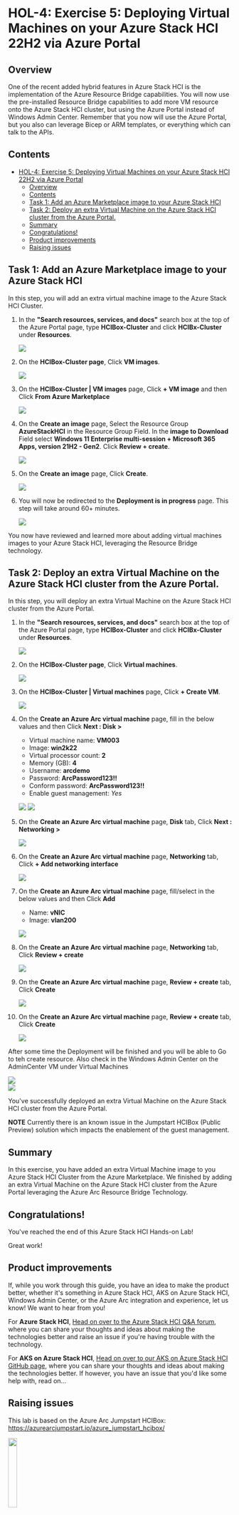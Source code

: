 ﻿HOL-4: Exercise 5: Deploying Virtual Machines on your Azure Stack HCI 22H2 via Azure Portal
==============
Overview
-----------
One of the recent added hybrid features in Azure Stack HCI is the implementation of the Azure Resource Bridge capabilities. You will now use the pre-installed Resource Bridge capabilities to add more VM resource onto the Azure Stack HCI cluster, but using the Azure Portal instead of Windows Admin Center. Remember that you now will use the Azure Portal, but you also can leverage Bicep or ARM templates, or everything which can talk to the APIs.

Contents
-----------
- [HOL-4: Exercise 5: Deploying Virtual Machines on your Azure Stack HCI 22H2 via Azure Portal](#hol-4-exercise-5-deploying-virtual-machines-on-your-azure-stack-hci-22h2-via-azure-portal)
  - [Overview](#overview)
  - [Contents](#contents)
  - [Task 1: Add an Azure Marketplace image to your Azure Stack HCI](#task-1-add-an-azure-marketplace-image-to-your-azure-stack-hci)
  - [Task 2: Deploy an extra Virtual Machine on the Azure Stack HCI cluster from the Azure Portal.](#task-2-deploy-an-extra-virtual-machine-on-the-azure-stack-hci-cluster-from-the-azure-portal)
  - [Summary](#summary)
  - [Congratulations!](#congratulations)
  - [Product improvements](#product-improvements)
  - [Raising issues](#raising-issues)


Task 1: Add an Azure Marketplace image to your Azure Stack HCI
-----------
In this step, you will add an extra virtual machine image to the Azure Stack HCI Cluster.

1. In the **"Search resources, services, and docs"** search box at the top of the Azure Portal page, type **HCIBox-Cluster** and click **HCIBx-Cluster** under **Resources**.

    ![](./media/img-1.png "")
        
2. On the **HCIBox-Cluster page**, Click **VM images**.

    ![](./media/img-2.png "")
    
3. On the **HCIBox-Cluster | VM images** page, Click **+ VM image** and then Click **From Azure Marketplace**

    ![](./media/img-3.png "")

4. On the **Create an image** page, Select the Resource Group **AzureStackHCI** in the Resource Group Field. In the **image to Download** Field select **Windows 11 Enterprise multi-session + Microsoft 365 Apps, version 21H2 - Gen2**. Click **Review + create**. 

    ![](./media/img-4.png "")

5. On the **Create an image** page, Click **Create**.

    ![](./media/img-5.png "")

6. You will now be redirected to the **Deployment is in progress** page. This step will take around 60+ minutes. 

    ![](./media/img-6.png "")


You now have reviewed and learned more about adding virtual machines images to your Azure Stack HCI, leveraging the Resource Bridge technology.

Task 2: Deploy an extra Virtual Machine on the Azure Stack HCI cluster from the Azure Portal.
-----------
In this step, you will deploy an extra Virtual Machine on the Azure Stack HCI cluster from the Azure Portal.

1. In the **"Search resources, services, and docs"** search box at the top of the Azure Portal page, type **HCIBox-Cluster** and click **HCIBx-Cluster** under **Resources**.

    ![](./media/img-1.png "")
        
2. On the **HCIBox-Cluster page**, Click **Virtual machines**.

    ![](./media/rb-1.png "")
    
3. On the **HCIBox-Cluster | Virtual machines** page, Click **+ Create VM**.

    ![](./media/rb-2.png "")

4. On the **Create an Azure Arc virtual machine** page, fill in the below values and then Click **Next : Disk >**

    - Virtual machine name: **VM003**
    - Image: **win2k22**
    - Virtual processor count: **2**
    - Memory (GB): **4**
    - Username: **arcdemo**
    - Password: **ArcPassword123!!**
    - Conform password: **ArcPassword123!!**
    - Enable guest management: *Yes*

    ![](./media/rb-3.png "")
    ![](./media/rb-4.png "")

5. On the **Create an Azure Arc virtual machine** page, **Disk** tab, Click **Next : Networking >**

    ![](./media/rb-5.png "")

6. On the **Create an Azure Arc virtual machine** page, **Networking** tab, Click **+ Add networking interface**

    ![](./media/rb-6.png "")   

7. On the **Create an Azure Arc virtual machine** page, fill/select in the below values and then Click **Add**

    - Name: **vNIC**
    - Image: **vlan200**

    ![](./media/rb-7.png "")

8. On the **Create an Azure Arc virtual machine** page, **Networking** tab, Click **Review + create**

    ![](./media/rb-8.png "")

9. On the **Create an Azure Arc virtual machine** page, **Review + create** tab, Click **Create**

    ![](./media/rb-9.png "")

10. On the **Create an Azure Arc virtual machine** page, **Review + create** tab, Click **Create**

    ![](./media/rb-10.png "")

After some time the Deployment will be finished and you will be able to Go to teh create resource. Also check in the Windows Admin Center on the AdminCenter VM under Virtual Machines

![](./media/rb-11.png "")   
![](./media/rb-12.png "")   

You've successfully deployed an extra Virtual Machine on the Azure Stack HCI cluster from the Azure Portal.

**NOTE** Currently there is an known issue in the Jumpstart HCIBox (Public Preview) solution which impacts the enablement of the guest management.

Summary
-----------
In this exercise, you have added an extra Virtual Machine image to you Azure Stack HCI Cluster from the Azure Marketplace. We finished by adding an extra Virtual Machine on the Azure Stack HCI cluster from the Azure Portal leveraging the Azure Arc Resource Bridge Technology.

Congratulations!
-----------
You've reached the end of this  Azure Stack HCI Hands-on Lab!

Great work!

Product improvements
-----------
If, while you work through this guide, you have an idea to make the product better, whether it's something in Azure Stack HCI, AKS on Azure Stack HCI, Windows Admin Center, or the Azure Arc integration and experience, let us know! We want to hear from you!

For **Azure Stack HCI**, [Head on over to the Azure Stack HCI Q&A forum](https://learn.microsoft.com/en-us/answers/tags/6/azure-stack-hci "Azure Stack HCI Q&A"), where you can share your thoughts and ideas about making the technologies better and raise an issue if you're having trouble with the technology.

For **AKS on Azure Stack HCI**, [Head on over to our AKS on Azure Stack HCI GitHub page](https://github.com/Azure/aks-hci/issues "AKS on Azure Stack HCI GitHub"), where you can share your thoughts and ideas about making the technologies better. If however, you have an issue that you'd like some help with, read on... 

Raising issues
-----------
This lab is based on the Azure Arc Jumpstart HCIBox: https://azurearcjumpstart.io/azure_jumpstart_hcibox/

<img src="https://azurearcjumpstart.io/img/hcibox_logo.png" width="20%" height="20%">

If you want to setup the lab within your own Azure subscription please follow this link : https://azurearcjumpstart.io/azure_jumpstart_hcibox/#deployment-options-and-automation-flow

If you notice something is wrong with this guide, such as a step isn't working, or something just doesn't make sense - help us to make this guide better!
